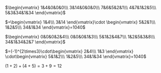  $\begin{vmatrix}    
1&4&0&0&0\\\     
3&14&0&0&0\\\     
7&6&5&2&1\\\     
4&7&1&2&5\\\     
5&3&34&1&34    
\end{vmatrix}$     
    
 $=\begin{vmatrix}    
1&4\\\     
3&14    
\end{vmatrix}\cdot    
\begin{vmatrix}    
5&2&1\\\     
1&2&5\\\     
34&1&34    
\end{vmatrix}=1040$     
    
    
 $\begin{vmatrix}    
0&0&0&2&4\\\     
0&0&0&1&3\\\     
5&1&2&4&7\\\     
1&2&5&3&8\\\     
34&1&34&2&7    
\end{vmatrix}$     
    
 $=(-1)^{2\times3}\cdot\begin{vmatrix}    
2&4\\\     
1&3    
\end{vmatrix}    
\cdot\begin{vmatrix}    
5&1&2\\\     
1&2&5\\\     
34&1&34    
\end{vmatrix}=1040$     
    
 $(1+2)+(4+5)=3+9=12$     
